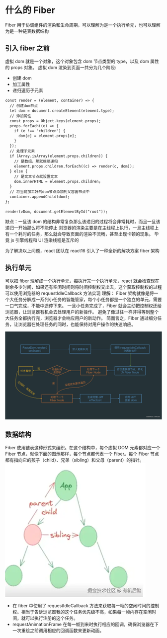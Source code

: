 # 什么的 Fiber

Fiber 用于协调组件的渲染和生命周期，可以理解为是一个执行单元，也可以理解为是一种链表数据结构

## 引入 fiber 之前

虚拟 dom 就是一个对象，这个对象包含 dom 节点类型的 type，以及 dom 属性的 props 对象。
虚拟 dom 渲染到页面一共分为几个阶段:

- 创建 dom
- 加工属性
- 递归遍历子元素

```
const render = (element, container) => {
  // 创建dom节点
  let dom = document.createElement(element.type);
  // 添加属性
  const props = Object.keys(element.props);
  props.forEach((e) => {
    if (e !== "children") {
      dom[e] = element.props[e];
    }
  });
  // 处理子元素
  if (Array.isArray(element.props.children)) {
    // 是数组，那就继续递归
    element.props.children.forEach((c) => render(c, dom));
  } else {
    // 是文本节点就设置文本
    dom.innerHTML = element.props.children;
  }
  // 将当前加工好的dom节点添加到父容器节点中
  container.appendChild(dom);
};

render(vDom, document.getElementById("root"));

```

缺点：一旦该 dom 的结构非常复杂那么该递归的过程将会非常耗时，而且一旦该递归一开始那么将不能停止
浏览器的渲染主要是在主线程上执行，一旦主线程上有一个耗时的任务，那么就会导致页面的渲染不流畅，甚至出现卡顿的现象。
毕竟 js 引擎线程和 UI 渲染线程是互斥的

为了解决以上问题，react 团队在 react16 引入了一种全新的解决方案 fiber 架构

## 执行单元

可以把 fiber 理解成一个执行单元，每执行完一个执行单元，react 就会检查现在剩余多少时间，如果还有空闲时间则将时间控制权交出去，这个获取控制权的过程可以使用浏览器的 requestIdleCallback 方法实现
理解：
Fiber 架构就像是将一个大任务分解成一系列小任务的智能管家，每个小任务都是一个独立的单元，需要一口气完成，不能中途停下来。
一旦小任务完成了，Fiber 就会主动把控制权还给浏览器，让浏览器有机会去处理用户的新操作。
避免了像过往一样非得等到整个大任务全都执行完，浏览器才会响应用户的新动作。
简而言之，Fiber 通过细分任务，让浏览器在处理任务的同时，也能保持对用户操作的快速响应。

![Fiber 架构](./3ae6f9cb3d4149fc9e9389451c2ea0fc~tplv-73owjymdk6-jj-mark-v1_0_0_0_0_5o6Y6YeR5oqA5pyv56S-5Yy6IEAg5pyJ5py65ZCO6ISR_q75.webp)

## 数据结构

Fiber 使用链表这种形式来组织。在这个结构中，每个虚拟 DOM 元素都对应一个 Fiber 节点，就像下面的图示那样，每个节点都代表一个 Fiber。每个 Fiber 节点都有指向它的孩子（child）、兄弟（sibling）和父母（parent）的指针。
![数据结构](./e4b6671325114b4b90a572eb7ade0648~tplv-73owjymdk6-jj-mark-v1_0_0_0_0_5o6Y6YeR5oqA5pyv56S-5Yy6IEAg5pyJ5py65ZCO6ISR_q75.webp)

- 在 fiber 中使用了 requestIdleCallback 方法来获取每一帧的空闲时间的控制权。相当于告诉浏览器我的这个任务优先级不高，如果每一帧内存在空闲时间，就可以执行注册的这个任务。
- requestAnimationFrame 在每一帧到来时执行相应的回调，确保浏览器在下一次重绘之前调用相应的回调函数来更新动画。
